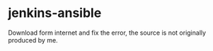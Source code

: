 # jenkins-ansible
Download form internet and fix the error, the source is not originally produced by me.



